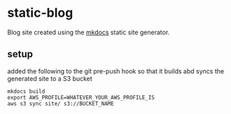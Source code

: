 # static-blog

Blog site created using the [mkdocs](http://www.mkdocs.org) static site generator.

## setup

added the following to the git pre-push hook so that it builds abd syncs the generated site to a S3 bucket

```
mkdocs build
export AWS_PROFILE=WHATEVER_YOUR_AWS_PROFILE_IS
aws s3 sync site/ s3://BUCKET_NAME
```
